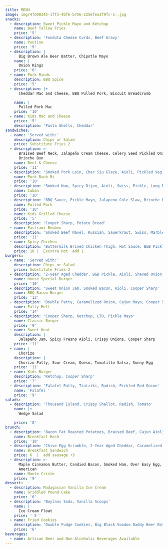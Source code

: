 ```yaml
---
title: MENU
image: img/4fd00345-1ff3-4bf6-b756-2256fea3f9fc-1-.jpg
snacks:
  - description: Sweet Pickle Mayo and Ketchup
    name: Beef Tallow Fries
    price: '5'
  - description: 'Fonduta Cheese Curds, Beef Gravy'
    name: Poutine
    price: '9'
  - description: |
      Big Brown Ale Beer Batter, Chipotle Mayo
    name: |
      Onion Rings 
    price: '6'
  - name: Pork Rinds
    description: BBQ Spice
    price: '5'
  - description: |+
      Cheddar Mac and Cheese, BBQ Pulled Pork, Biscuit Breadcrumb

    name: |
      Pulled Pork Mac  
    price: '10'
  - name: Kids Mac and Cheese
    price: '5'
    description: 'Pasta Shells, Cheddar'
sandwiches:
  - name: 'Served with:'
    description: Chips or Salad
    price: Substitute Fries 2
  - description: >-
      Braised Beef Neck, Jalapeño Cream Cheese, Celery Seed Pickled Onion,
      Brioche Bun
    name: Beef & Cheese
    price: '11'
  - description: 'Smoked Pork Loin, Char Siu Glaze, Aioli, Pickled Veg, Cilantro, Jalapeno'
    name: Pork Banh Mi
    price: '10'
  - description: 'Smoked Ham, Spicy Dijon, Aioli, Swiss, Pickle, Long Roll'
    name: Cuban
    price: '10'
  - description: 'BBQ Sauce, Pickle Mayo, Jalapeno Cole Slaw, Brioche Bun'
    name: Pulled Pork
    price: '10'
  - name: Kids Grilled Cheese
    price: '5'
    description: 'Cooper Sharp, Potato Bread'
  - name: Pastrami Reuben
    description: 'Smoked Beef Navel, Russian, Sauerkraut, Swiss, Marble Rye'
    price: '11'
  - name: Spicy Chicken
    description: 'Buttermilk Brined Chicken Thigh, Hot Sauce, B&B Pickles, Ranch '
    price: 10 |  Exxxtra Hot  Add 1
burgers:
  - name: 'Served with:'
    description: Chips or Salad
    price: Substitute Fries 2
  - description: '2-year Aged Cheddar, B&B Pickle, Aioli, Shaved Onion'
    name: House Special Burger
    price: '10'
  - description: 'Sweet Onion Jam, Smoked Bacon, Aioli, Cooper Sharp'
    name: BBQ Bacon Burger
    price: '12'
  - description: 'Double Patty, Caramelized Onion, Cajun Mayo, Cooper Sharp, Rye Bread'
    name: Patty Melt
    price: '14'
  - description: 'Cooper Sharp, Ketchup, LTO, Pickle Mayo'
    name: Classic Burger
    price: '9'
  - name: Sweet Heat
    description: |
      Jalapeño Jam, Spicy Fresno Aioli, Crispy Onions, Cooper Sharp
    price: '11'
  - name: |
      Chorizo 
    description: |
      Chorizo Patty, Sour Cream, Queso, Tomatillo Salsa, Sunny Egg
    price: '11'
  - name: Kids Burger
    description: 'Ketchup, Cooper Sharp'
    price: '7'
  - description: 'Falafel Patty, Tzatziki, Radish, Pickled Red Onion'
    name: 'Falafel '
    price: '9'
salads:
  - description: 'Thousand Island, Crispy Shallot, Radish, Tomato'
    name: |+
      Wedge Salad 

    price: '8'
brunch:
  - description: 'Bacon Fat Roasted Potatoes, Braised Beef, Cajun Aioli, Sunny Egg'
    name: Breakfast Hash
    price: '10'
  - description: 'Chive Egg Scramble, 2-Year Aged Cheddar, Caramelized Onion, Aioli'
    name: Breakfast Sandwich
    price: 6  |  add sausage +3
  - description: >-
      Maple Cinnamon Butter, Candied Bacon, Smoked Ham, Over Easy Egg, Cooper
      American
    name: Monte Cristo
    price: '9'
dessert:
  - description: Madagascan Vanilla Ice Cream
    name: Griddled Pound Cake
    price: '6'
  - description: 'Boylans Soda, Vanilla Scoops'
    name: |
      Ice Cream Float
    price: ' 5 '
  - name: Fried Cookies
    description: 'Double Fudge Cookies, Big Black Voodoo Daddy Beer Batter'
    price: '6'
beverages:
  - name: Artisan Beer and Non-Alcoholic Beverages Available
---
```

